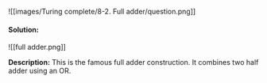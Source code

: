 ![[images/Turing complete/8-2. Full adder/question.png]]

#### Solution:
![[full adder.png]]

**Description:**
This is the famous full adder construction. 
It combines two half adder using an OR. 
